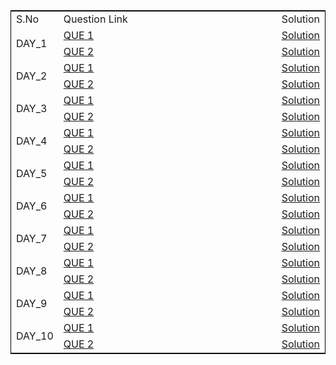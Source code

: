 <html>
   <body>
   <table class="center", style="border:1px solid black">
    <tr>
        <td id="left">S.No</td>
        <td id="center">Question Link</td>
        <td id="right">Solution</td>
    </tr>
    <tr>
        <td rowspan="2",style="white-space: nowrap, width:30%">DAY_1</td>
        <td style="width:90%"><a href="https://www.hackerrank.com/contests/cse310-26108-day1/challenges/cse310-w1-28845-1">QUE 1</a></td>
        <td style="white-space: nowrap"><a href="https://github.com/hrongit/JavaCSE310/blob/main/DAY1_Q1.java">Solution</a></td>
    </tr>
    <tr>
        <td style="width:90%"><a href="https://www.hackerrank.com/contests/cse310-26108-day1/challenges/cse310-week1-2">QUE 2</a></td>
        <td style="white-space: nowrap"><a href="https://github.com/hrongit/JavaCSE310/blob/main/DAY1_Q2.java">Solution</a></td>
    </tr>
    <tr>
        <td rowspan="2",style="white-space: nowrap, width:20%">DAY_2</td>
        <td style="width:90%"><a href="https://www.hackerrank.com/contests/cse310-26108-day2/challenges/absolute-value-26699-1">QUE 1</a></td>
        <td style="white-space: nowrap"><a href="https://github.com/hrongit/JavaCSE310/blob/main/DAY2_Q1.java">Solution</a></td>
    </tr>
    <tr>
        <td style="width:90%"><a href="https://www.hackerrank.com/contests/cse310-26108-day2/challenges/week1-26699-2">QUE 2</a></td>
        <td style="white-space: nowrap"><a href="https://github.com/hrongit/JavaCSE310/blob/main/DAY2_Q2.java">Solution</a></td>
    </tr>
    <tr>
        <td rowspan="2",style="white-space: nowrap, width:20%">DAY_3</td>
        <td style="width:90%"><a href="https://www.hackerrank.com/contests/cse310-26108-day3/challenges/cse310-16915-1">QUE 1</a></td>
        <td style="white-space: nowrap"><a href="https://github.com/hrongit/JavaCSE310/blob/main/DAY3_Q1.java">Solution</a></td>
    </tr>
    <tr>
        <td style="width:90%"><a href="https://www.hackerrank.com/contests/cse310-26108-day3/challenges/cse310-arithmetic-operation">QUE 2</a></td>
        <td style="white-space: nowrap"><a href="https://github.com/hrongit/JavaCSE310/blob/main/DAY3_Q2.java">Solution</a></td>
    </tr>
    <tr>
        <td rowspan="2",style="white-space: nowrap, width:20%">DAY_4</td>
        <td style="width:90%"><a href="https://www.hackerrank.com/contests/cse310-26108-day4/challenges/cse310-max-week1-2">QUE 1</a></td>
        <td style="white-space: nowrap"><a href="https://github.com/hrongit/JavaCSE310/blob/main/DAY4_Q1.java">Solution</a></td>
    </tr>
    <tr>
        <td style="width:90%"><a href="https://www.hackerrank.com/contests/cse310-26108-day4/challenges/w1-p1-16920">QUE 2</a></td>
        <td style="white-space: nowrap"><a href="https://github.com/hrongit/JavaCSE310/blob/main/DAY4_Q2.java">Solution</a></td>
    </tr>
    <tr>
        <td rowspan="2",style="white-space: nowrap, width:20%">DAY_5</td>
        <td style="width:90%"><a href="url">QUE 1</a></td>
        <td style="white-space: nowrap"><a href="url">Solution</a></td>
    </tr>
    <tr>
        <td style="width:90%"><a href="url">QUE 2</a></td>
        <td style="white-space: nowrap"><a href="url">Solution</a></td>
    </tr>
    <tr>
        <td rowspan="2",style="white-space: nowrap, width:20%">DAY_6</td>
        <td style="width:90%"><a href="url">QUE 1</a></td>
        <td style="white-space: nowrap"><a href="url">Solution</a></td>
    </tr>
    <tr>
        <td style="width:90%"><a href="url">QUE 2</a></td>
        <td style="white-space: nowrap"><a href="url">Solution</a></td>
    </tr>
    <tr>
        <td rowspan="2",style="white-space: nowrap, width:20%">DAY_7</td>
        <td style="width:90%"><a href="url">QUE 1</a></td>
        <td style="white-space: nowrap"><a href="url">Solution</a></td>
    </tr>
    <tr>
        <td style="width:90%"><a href="url">QUE 2</a></td>
        <td style="white-space: nowrap"><a href="url">Solution</a></td>
    </tr>
    <tr>
        <td rowspan="2",style="white-space: nowrap, width:20%">DAY_8</td>
        <td style="width:90%"><a href="url">QUE 1</a></td>
        <td style="white-space: nowrap"><a href="url">Solution</a></td>
    </tr>
    <tr>
        <td style="width:90%"><a href="url">QUE 2</a></td>
        <td style="white-space: nowrap"><a href="url">Solution</a></td>
    </tr>
    <tr>
        <td rowspan="2",style="white-space: nowrap, width:20%">DAY_9</td>
        <td style="width:90%"><a href="url">QUE 1</a></td>
        <td style="white-space: nowrap"><a href="url">Solution</a></td>
    </tr>
    <tr>
        <td style="width:90%"><a href="url">QUE 2</a></td>
        <td style="white-space: nowrap"><a href="url">Solution</a></td>
    </tr>
    <tr>
        <td rowspan="2",style="white-space: nowrap, width:20%">DAY_10</td>
        <td style="width:90%"><a href="url">QUE 1</a></td>
        <td style="white-space: nowrap"><a href="url">Solution</a></td>
    </tr>
    <tr>
        <td style="width:90%"><a href="url">QUE 2</a></td>
        <td style="white-space: nowrap"><a href="url">Solution</a></td>
    </tr>

</table>
</body>
</html>
